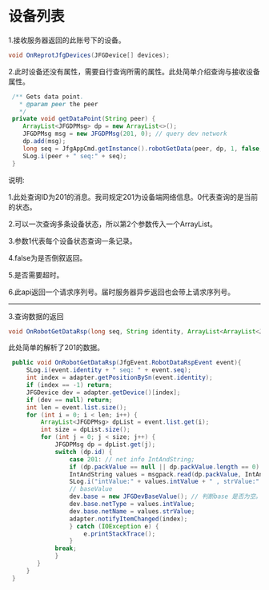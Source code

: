 # 设备列表

1.接收服务器返回的此账号下的设备。

```java
void OnReprotJfgDevices(JFGDevice[] devices);
```

2.此时设备还没有属性，需要自行查询所需的属性。此处简单介绍查询与接收设备属性。

```java
 /** Gets data point. 
   * @param peer the peer
   */
 private void getDataPoint(String peer) {
    ArrayList<JFGDPMsg> dp = new ArrayList<>();
    JFGDPMsg msg = new JFGDPMsg(201, 0); // query dev network
    dp.add(msg);
    long seq = JfgAppCmd.getInstance().robotGetData(peer, dp, 1, false, 0);
    SLog.i(peer + " seq:" + seq);
 }

```

说明:

1.此处查询ID为201的消息。我司规定201为设备端网络信息。0代表查询的是当前的状态。

2.可以一次查询多条设备状态，所以第2个参数传入一个ArrayList。

3.参数1代表每个设备状态查询一条记录。

4.false为是否倒叙返回。

5.是否需要超时。

6.此api返回一个请求序列号。届时服务器异步返回也会带上请求序列号。

---

3.查询数据的返回

```java
void OnRobotGetDataRsp(long seq, String identity, ArrayList<ArrayList<JFGDPMsg>> idDataList);
```

此处简单的解析了201的数据。

```java
 public void OnRobotGetDataRsp(JfgEvent.RobotDataRspEvent event){
     SLog.i(event.identity + " seq: " + event.seq);
     int index = adapter.getPositionBySn(event.identity);
     if (index == -1) return;
     JFGDevice dev = adapter.getDevice()[index];
     if (dev == null) return;
     int len = event.list.size();
     for (int i = 0; i < len; i++) {
         ArrayList<JFGDPMsg> dpList = event.list.get(i);
         int size = dpList.size();
         for (int j = 0; j < size; j++) {
             JFGDPMsg dp = dpList.get(j);
             switch (dp.id) {
                 case 201: // net info IntAndString;
                 if (dp.packValue == null || dp.packValue.length == 0) break;                 MessagePack msgpack = new MessagePack();                 try {
                 IntAndString values = msgpack.read(dp.packValue, IntAndString.class);
                 SLog.i("intValue:" + values.intValue + " , strValue:" + values.strValue);
                 // baseValue
                 dev.base = new JFGDevBaseValue(); // 判断base 是否为空。
                 dev.base.netType = values.intValue;
                 dev.base.netName = values.strValue;
                 adapter.notifyItemChanged(index);
                 } catch (IOException e) {
                     e.printStackTrace();
                 }
             break;
             }
        }
     }
 }

```

